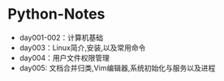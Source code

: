 # Python-Notes
* day001-002：计算机基础
* day003：Linux简介,安装,以及常用命令  
* day004：用户文件权限管理
* day005: 文档合并归类,Vim编辑器,系统初始化与服务以及进程
